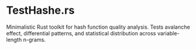 # TestHashe.rs
Minimalistic Rust toolkit for hash function quality analysis. Tests avalanche effect, differential patterns, and statistical distribution across variable-length n-grams.

